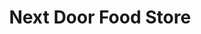 ---
title: "Next Door Food Store"
url: /mount-pleasant/next-door-food-store-west-high-street/
shop: convenience
---